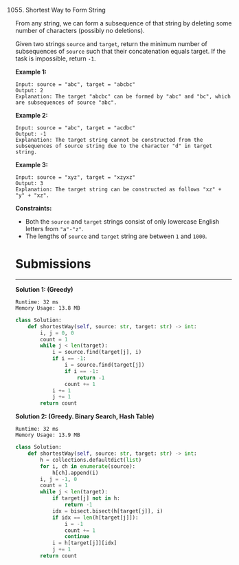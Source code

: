 1055. Shortest Way to Form String

From any string, we can form a subsequence of that string by deleting some number of characters (possibly no deletions).

Given two strings `source` and `target`, return the minimum number of subsequences of `source` such that their concatenation equals target. If the task is impossible, return `-1`.

 

**Example 1:**
```
Input: source = "abc", target = "abcbc"
Output: 2
Explanation: The target "abcbc" can be formed by "abc" and "bc", which are subsequences of source "abc".
```

**Example 2:**
```
Input: source = "abc", target = "acdbc"
Output: -1
Explanation: The target string cannot be constructed from the subsequences of source string due to the character "d" in target string.
```

**Example 3:**
```
Input: source = "xyz", target = "xzyxz"
Output: 3
Explanation: The target string can be constructed as follows "xz" + "y" + "xz".
```

**Constraints:**

* Both the `source` and `target` strings consist of only lowercase English letters from `"a"-"z"`.
* The lengths of `source` and `target` string are between `1` and `1000`.

# Submissions
---
**Solution 1: (Greedy)**
```
Runtime: 32 ms
Memory Usage: 13.8 MB
```
```python
class Solution:
    def shortestWay(self, source: str, target: str) -> int:
        i, j = 0, 0
        count = 1
        while j < len(target):
            i = source.find(target[j], i)
            if i == -1:
                i = source.find(target[j])
                if i == -1:
                    return -1
                count += 1
            i += 1
            j += 1
        return count
```

**Solution 2: (Greedy. Binary Search, Hash Table)**
```
Runtime: 32 ms
Memory Usage: 13.9 MB
```
```python
class Solution:
    def shortestWay(self, source: str, target: str) -> int:
        h = collections.defaultdict(list)
        for i, ch in enumerate(source):
            h[ch].append(i)        
        i, j = -1, 0
        count = 1
        while j < len(target):
            if target[j] not in h:
                return -1
            idx = bisect.bisect(h[target[j]], i) 
            if idx == len(h[target[j]]):
                i = -1
                count += 1
                continue
            i = h[target[j]][idx]
            j += 1
        return count
```